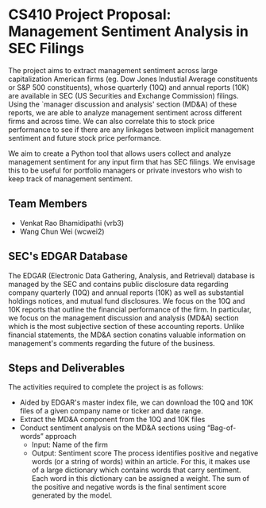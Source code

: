 # CS410 Project Proposal: Management Sentiment Analysis in SEC Filings

The project aims to extract management sentiment across large capitalization American firms (eg. Dow Jones Industial Average constituents or S&P 500 constituents), 
whose quarterly (10Q) and annual reports (10K) are available in SEC (US Securities and Exchange Commission) filings.
Using the `manager discussion and analysis' section (MD&A) of these reports, we are able to analyze management sentiment across different firms and across time.
We can also correlate this to stock price performance to see if there are any linkages between implicit management sentiment and future stock price
performance.

We aim to create a Python tool that allows users collect and analyze management sentiment for any input firm that has SEC filings.
We envisage this to be useful for portfolio managers or private investors who wish to keep track of management sentiment.

## Team Members

- Venkat Rao Bhamidipathi (vrb3)
- Wang Chun Wei (wcwei2)


## SEC's EDGAR Database

The EDGAR (Electronic Data Gathering, Analysis, and Retrieval) database is managed by the SEC and contains
public disclosure data regarding company quarterly (10Q) and annual reports (10K) as well as substantial holdings notices,
and mutual fund disclosures.
We focus on the 10Q and 10K reports that outline the financial performance of the firm.
In particular, we focus on the management discussion and analysis (MD&A) section which is the most subjective section of these accounting reports.
Unlike financial statements, the MD&A section conatins valuable information on management's comments regarding the future of the business.

## Steps and Deliverables

The activities required to complete the project is as follows:

- Aided by EDGAR's master index file, we can download the 10Q and 10K files of a given company name or ticker and date range.
- Extract the MD&A component from the 10Q and 10K files
- Conduct sentiment analysis on the MD&A sections using “Bag-of-words” approach
    * Input:  Name of the firm
    * Output: Sentiment score
      The process identifies positive and negative words (or a string of words) within an article. For this, it makes use of a large  dictionary which contains words that carry sentiment.  Each word in this dictionary can be assigned a weight. The sum of the positive and negative words is the final sentiment score generated by the model.
